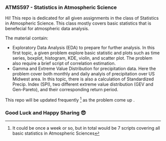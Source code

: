 ### ATMS597 - Statistics in Atmospheric Science

Hi! 
This repo is dedicated for all given assignments in the class of Statistics in Atmospheric Science. This class mostly covers basic statistics that is benefecial for atmospheric data analysis. 

The material contain:
* Exploratory Data Analysis (EDA) to prepare for further analysis. In this first topic, a given problem explore basic statistic and plots such as time series, boxplot, histogram, KDE, violin, and scatter plot. The problem also require a brief script of correlation estimation. 
* Gamma and Extreme Value Distribution for precipitation data. Here the problem cover both monthly and daily analyis of precipitation over US Midwest area. In this topic, there is also a calculation of Standardized Precip. Index (SPI), two different extreme value distribution (GEV and Gen-Pareto), and their corresponding return period. 


This repo will be updated frequently [^1] as the problem come up .

[^1]: It could be once a week or so, but in total would be 7 scripts covering all basic statistics in Atmospheric Sciences

### Good Luck and Happy Sharing :sunglasses: 
